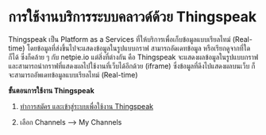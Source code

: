 # การใช้งานบริการระบบคลาวด์ด้วย Thingspeak

Thingspeak เป็น Platform as a Services ที่ให้บริการเพื่อเก็บข้อมูลแบบเรียลไทม์ (Real-time) โดยข้อมูลที่ส่งขึ้นไปจะแสดงข้อมูลในรูปแบบกราฟ สามารถอัดเดทข้อมูล หรือเรียกดูจากที่ใดก็ได้ ซึ่งก็คล้าย ๆ กับ netpie.io แต่สิ่งที่ต่างกัน คือ Thingspeak จะแสดงผลข้อมูลในรูปแบบกราฟ และสามารถนำกราฟที่แสดงผลไปใช้งานที่เว็บได้อีกด้วย (iframe) ซึ่งข้อมูลที่ดึงไปแสดงผลบนเว็บ ก็จะสามารถอัพเดทข้อมูลแบบเรียลไทม์ (Real-time) 

**ขั้นตอนการใช้งาน Thingspeak**

1. [ทำการสมัคร และเข้าสู่ระบบเพื่อใช้งาน Thingspeak](https://thingspeak.com)


2. เลือก Channels --> My Channels
